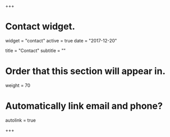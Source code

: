 +++
# Contact widget.
widget = "contact"
active = true
date = "2017-12-20"

title = "Contact"
subtitle = ""

# Order that this section will appear in.
weight = 70

# Automatically link email and phone?
autolink = true

+++

